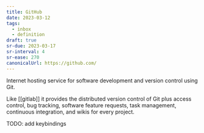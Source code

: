 ```yaml
---
title: GitHub
date: 2023-03-12
tags:
  - inbox
  - definition
draft: true
sr-due: 2023-03-17
sr-interval: 4
sr-ease: 270
canonicalUrl: https://github.com/
---
```


Internet hosting service for software development and version control using Git.

Like [[gitlab]] it provides the distributed version control of Git
plus access control, bug tracking, software feature requests, task management,
continuous integration, and wikis for every project.

TODO: add keybindings
